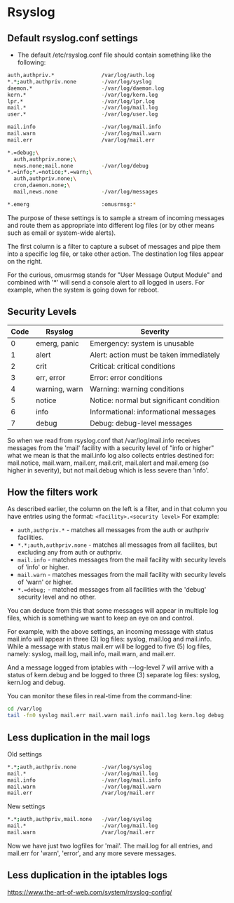 # Rsyslog

## Default rsyslog.conf settings

* The default /etc/rsyslog.conf file should contain something like the following:

```bash
auth,authpriv.*               /var/log/auth.log
*.*;auth,authpriv.none        -/var/log/syslog
daemon.*                      -/var/log/daemon.log
kern.*                        -/var/log/kern.log
lpr.*                         -/var/log/lpr.log
mail.*                        -/var/log/mail.log
user.*                        -/var/log/user.log

mail.info                     -/var/log/mail.info
mail.warn                     -/var/log/mail.warn
mail.err                      /var/log/mail.err

*.=debug;\
  auth,authpriv.none;\
  news.none;mail.none         -/var/log/debug
*.=info;*.=notice;*.=warn;\
  auth,authpriv.none;\
  cron,daemon.none;\
  mail,news.none              -/var/log/messages

*.emerg                       :omusrmsg:*

```
The purpose of these settings is to sample a stream of incoming messages and route them as appropriate into different log files (or by other means such as email or system-wide alerts).

The first column is a filter to capture a subset of messages and pipe them into a specific log file, or take other action. The destination log files appear on the right.

For the curious, omusrmsg stands for "User Message Output Module" and combined with '*' will send a console alert to all logged in users. For example, when the system is going down for reboot.


## Security Levels

<table id="table1l" class="collapse">
<thead>
<tr>
<th>Code</th>
<th>Rsyslog</th>
<th>Severity</th>
</tr>
</thead>
<tbody>
<tr>
<td>0</td>
<td>emerg, panic</td>
<td>Emergency: system is unusable</td>
</tr>
<tr>
<td>1</td>
<td>alert</td>
<td>Alert: action must be taken immediately</td>
</tr>
<tr>
<td>2</td>
<td>crit</td>
<td>Critical: critical conditions</td>
</tr>
<tr>
<td>3</td>
<td>err, error</td>
<td>Error: error conditions</td>
</tr>
<tr>
<td>4</td>
<td>warning, warn</td>
<td>Warning: warning conditions</td>
</tr>
<tr>
<td>5</td>
<td>notice</td>
<td>Notice: normal but significant condition</td>
</tr>
<tr>
<td>6</td>
<td>info</td>
<td>Informational: informational messages</td>
</tr>
<tr>
<td>7</td>
<td>debug</td>
<td>Debug: debug-level messages</td>
</tr>
</tbody>
</table>

So when we read from rsyslog.conf that /var/log/mail.info receives messages from the 'mail' facility with a security level of "info or higher" what we mean is that the mail.info log also collects entries destined for: mail.notice, mail.warn, mail.err, mail.crit, mail.alert and mail.emerg (so higher in severity), but not mail.debug which is less severe than 'info'.

## How the filters work

As described earlier, the column on the left is a filter, and in that column you have entries using the format:
`<facility>.<security level>`
For example:

* `auth,authpriv.*` - matches all messages from the auth or authpriv facilities.
* `*.*;auth,authpriv.none` - matches all messages from all facilites, but excluding any from auth or authpriv.
* `mail.info` - matches messages from the mail facility with security levels of 'info' or higher.
* `mail.warn` - matches messages from the mail facility with security levels of 'warn' or higher.
* `*.=debug;` - matched messages from all facilities with the 'debug' security level and no other. 


You can deduce from this that some messages will appear in multiple log files, which is something we want to keep an eye on and control.

For example, with the above settings, an incoming message with status mail.info will appear in three (3) log files: syslog, mail.log and mail.info. While a message with status mail.err will be logged to five (5) log files, namely: syslog, mail.log, mail.info, mail.warn, and mail.err.

And a message logged from iptables with --log-level 7 will arrive with a status of kern.debug and be logged to three (3) separate log files: syslog, kern.log and debug.

You can monitor these files in real-time from the command-line:

```bash 
cd /var/log
tail -fn0 syslog mail.err mail.warn mail.info mail.log kern.log debug
```

## Less duplication in the mail logs


Old settings

```bash
*.*;auth,authpriv.none        -/var/log/syslog
mail.*                        -/var/log/mail.log
mail.info                     -/var/log/mail.info
mail.warn                     -/var/log/mail.warn
mail.err                      /var/log/mail.err
```

New settings

```bash
*.*;auth,authpriv,mail.none   -/var/log/syslog
mail.*                        -/var/log/mail.log
mail.warn                     /var/log/mail.err
```


Now we have just two logfiles for 'mail'. The mail.log for all entries, and mail.err for 'warn', 'error', and any more severe messages.

## Less duplication in the iptables logs


https://www.the-art-of-web.com/system/rsyslog-config/